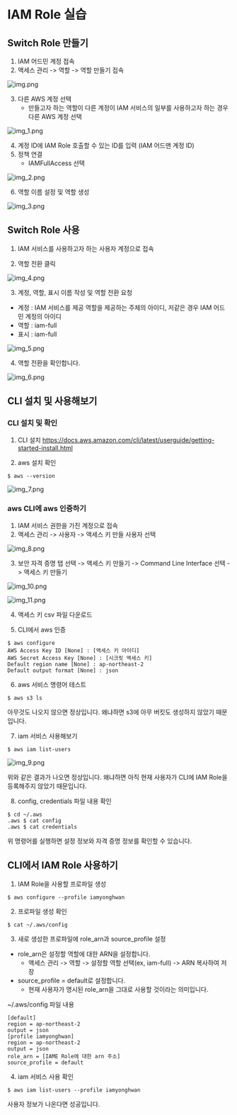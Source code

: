 # IAM Role 실습

## Switch Role 만들기

1. IAM 어드민 계정 접속
2. 액세스 관리 -> 역할 -> 역할 만들기 접속

![img.png](img.png)

3. 다른 AWS 계정 선택
    - 만들고자 하는 역할이 다른 계정이 IAM 서비스의 일부를 사용하고자 하는 경우 다른 AWS 계정 선택

![img_1.png](img_1.png)

4. 계정 ID에 IAM Role 호출할 수 있는 ID를 입력 (IAM 어드맨 계정 ID)
5. 정책 연결
    - IAMFullAccess 선택

![img_2.png](img_2.png)

6. 역할 이름 설정 및 역할 생성

![img_3.png](img_3.png)

## Switch Role 사용

1. IAM 서비스를 사용하고자 하는 사용자 계정으로 접속

2. 역할 전환 클릭

![img_4.png](img_4.png)

3. 계정, 역할, 표시 이름 작성 및 역할 전환 요청

- 계정 : IAM 서비스를 제공 역할을 제공하는 주체의 아이디, 저같은 경우 IAM 어드민 계정의 아이디
- 역할 : iam-full
- 표시 : iam-full

![img_5.png](img_5.png)

4. 역할 전환을 확인합니다.

![img_6.png](img_6.png)

## CLI 설치 및 사용해보기

### CLI 설치 및 확인

1. CLI 설치
   https://docs.aws.amazon.com/cli/latest/userguide/getting-started-install.html

2. aws 설치 확인

```shell
$ aws --version
```

![img_7.png](img_7.png)

### aws CLI에 aws 인증하기

1. IAM 서비스 권한을 가진 계정으로 접속
2. 액세스 관리 -> 사용자 -> 액세스 키 만들 사용자 선택

![img_8.png](img_8.png)

3. 보안 자격 증명 탭 선택 -> 액세스 키 만들기 -> Command Line Interface 선택 -> 액세스 키 만들기

![img_10.png](img_10.png)

![img_11.png](img_11.png)

4. 액세스 키 csv 파일 다운로드

5. CLI에서 aws 인증

```
$ aws configure
AWS Access Key ID [None] : [액세스 키 아이디]
AWS Secret Access Key [None] : [시크릿 액세스 키]
Default region name [None] : ap-northeast-2
Default output format [None] : json
```

6. aws 서비스 명령어 테스트

```shell
$ aws s3 ls
```

아무것도 나오지 않으면 정상입니다. 왜냐하면 s3에 아무 버킷도 생성하지 않았기 때문입니다.

7. iam 서비스 사용해보기

```shell
$ aws iam list-users
```

![img_9.png](img_9.png)

위와 같은 결과가 나오면 정상입니다. 왜냐하면 아직 현재 사용자가 CLI에 IAM Role을 등록해주지 않았기 때문입니다.

8. config, credentials 파일 내용 확인

```shell
$ cd ~/.aws
.aws $ cat config
.aws $ cat credentials
```

위 명령어를 실행하면 설정 정보와 자격 증명 정보를 확인할 수 있습니다.

## CLI에서 IAM Role 사용하기

1. IAM Role을 사용할 프로파일 생성

```shell
$ aws configure --profile iamyonghwan
```

2. 프로파일 생성 확인

```shell
$ cat ~/.aws/config
```

3. 새로 생성한 프로파일에 role_arn과 source_profile 설정

- role_arn은 설정할 역할에 대한 ARN을 설정합니다.
    - 액세스 관리 -> 역할 -> 설정할 역할 선택(ex, iam-full) -> ARN 복사하여 저장
- source_profile = default로 설정합니다.
    - 현재 사용자가 명시된 role_arn을 그대로 사용할 것이라는 의미입니다.

~/.aws/config 파일 내용

```shell
[default]
region = ap-northeast-2
output = json
[profile iamyonghwan]
region = ap-northeast-2
output = json
role_arn = [IAME Role에 대한 arn 주소]
source_profile = default
```

4. iam 서비스 사용 확인

```shell
$ aws iam list-users --profile iamyonghwan
```

사용자 정보가 나온다면 성공입니다.



